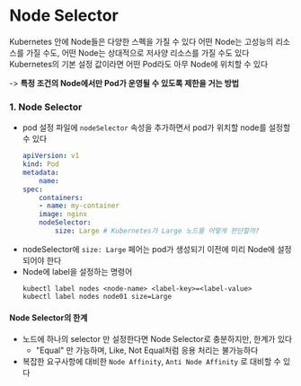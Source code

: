 # Node Selector
Kubernetes 안에 Node들은 다양한 스펙을 가질 수 있다
어떤 Node는 고성능의 리소스를 가질 수도, 어떤 Node는 상대적으로 저사양 리소스를 가질 수도 있다
Kubernetes의 기본 설정 값이라면 어떤 Pod라도 아무 Node에 위치할 수 있다

-> **특정 조건의 Node에서만 Pod가 운영될 수 있도록 제한을 거는 방법**
### 1. Node Selector
- pod 설정 파일에 `nodeSelector` 속성을 추가하면서 pod가 위치할 node를 설정할 수 있다
    ```yaml
    apiVersion: v1
    kind: Pod
    metadata:
        name:
    spec:
        containers:
        - name: my-container
        image: nginx
        nodeSelector:
            size: Large # Kubernetes가 Large 노드를 어떻게 판단할까?
    ```
- nodeSelector에 `size: Large` 페어는 pod가 생성되기 이전에 미리 Node에 설정되어야 한다
- Node에 label을 설정하는 명령어
    ```shell
    kubectl label nodes <node-name> <label-key>=<label-value>
    kubectl label nodes node01 size=Large
    ```

#### Node Selector의 한계
- 노드에 하나의 selector 만 설정한다면 Node Selector로 충분하지만, 한계가 있다
    - "Equal" 만 가능하며, Like, Not Equal처럼 응용 처리는 불가능하다
- 복잡한 요구사항에 대비한 `Node Affinity`, `Anti Node Affinity` 로 대비할 수 있다 
